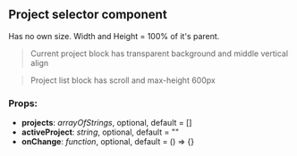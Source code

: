 ## **Project selector component**

Has no own size. Width and Height = 100% of it's parent.
> Current project block has transparent background and middle vertical align

> Project list block has scroll and max-height 600px

### Props:
* **projects**: _arrayOfStrings_, optional, default = []
* **activeProject**: _string_, optional, default = ""
* **onChange**: _function_, optional, default = () => {}

